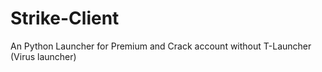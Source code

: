 # Strike-Client
An Python Launcher for Premium and Crack account without T-Launcher (Virus launcher)
